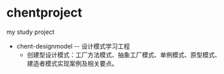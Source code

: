 # chentproject
my study project


- chent-designmodel -- 设计模式学习工程
  - 创建型设计模式：工厂方法模式、抽象工厂模式、单例模式、原型模式、建造者模式实现案例及相关要点。
